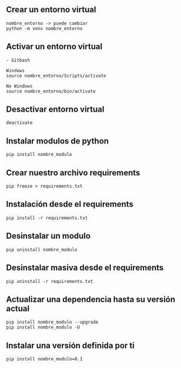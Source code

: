 ## Crear un entorno virtual

```
nombre_entorno -> puede cambiar
python -m venv nombre_entorno
```

## Activar un entorno virtual

```
- Gitbash

Windows
source nombre_entorno/Scripts/activate

No Windows
source nombre_entorno/bin/activate
```

## Desactivar entorno virtual

```
deactivate
```

## Instalar modulos de python

```
pip install nombre_modulo
```

## Crear nuestro archivo requirements

```
pip freeze > requirements.txt
```

## Instalación desde el requirements

```
pip install -r requirements.txt
```

## Desinstalar un modulo

```
pip uninstall nombre_modulo
```

## Desinstalar masiva desde el requirements

```
pip uninstall -r requirements.txt
```

## Actualizar una dependencia hasta su versión actual

```
pip install nombre_modulo --upgrade
pip install nombre_modulo -U
```

## Instalar una versión definida por ti

```
pip install nombre_modulo=0.1
```